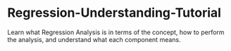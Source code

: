 # Regression-Understanding-Tutorial
Learn what Regression Analysis is in terms of the concept, how to perform the analysis, and understand what each component means.
